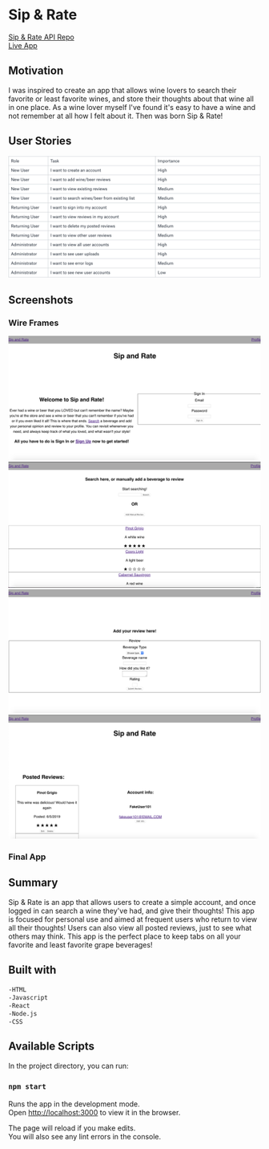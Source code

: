 # Sip & Rate
<a href="https://github.com/bahitssara/sip-and-rate-api/" target="_blank">Sip & Rate API Repo</a><br>
<a href="https://sip-and-rate.saraamayberry.now.sh/" target="_blank">Live App</a> 

## Motivation 
I was inspired to create an app that allows wine lovers to search their favorite or least favorite wines, and store their thoughts about that wine all in one place. As a wine lover myself I've found it's easy to have a wine and not remember at all how I felt about it. Then was born Sip & Rate! 

## User Stories
![User stories](images/README/user-stories.png)

## Screenshots
### Wire Frames
![Welcome Page](images/README/welcome-page.png)
![Search page](images/README/search-page.png)
![Add Review](images/README/add-review.png)
![Profile Page](images/README/profile-page.png)
### Final App

## Summary
Sip & Rate is an app that allows users to create a simple account, and once logged in can search a wine they've had, and give their thoughts! This app is focused for personal use and aimed at frequent users who return to view all their thoughts! Users can also view all posted reviews, just to see what others may think. This app is the perfect place to keep tabs on all your favorite and least favorite grape beverages! 

## Built with 
    -HTML
    -Javascript
    -React
    -Node.js
    -CSS


## Available Scripts

In the project directory, you can run:

### `npm start`

Runs the app in the development mode.<br>
Open [http://localhost:3000](http://localhost:3000) to view it in the browser.

The page will reload if you make edits.<br>
You will also see any lint errors in the console.


